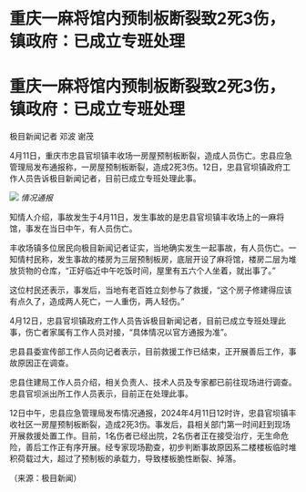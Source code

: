 # 重庆一麻将馆内预制板断裂致2死3伤，镇政府：已成立专班处理

# 重庆一麻将馆内预制板断裂致2死3伤，镇政府：已成立专班处理

极目新闻记者 邓波 谢茂

4月11日，重庆市忠县官坝镇丰收场一房屋预制板断裂，造成人员伤亡。忠县应急管理局发布通报称，一房屋预制板断裂，造成2死3伤。12日，忠县官坝镇政府工作人员告诉极目新闻记者，目前已成立专班处理此事。

![](https://inews.gtimg.com/om_bt/O1h9BmrDx0Zun4U6q7d2psQtpmFsU6GmrTy0b58tzaNAMAA/1000)
_情况通报_

知情人介绍，事故发生于4月11日，发生事故的是忠县官坝镇丰收场上的一麻将馆，事发在当日中午，有人员伤亡。

丰收场镇多位居民向极目新闻记者证实，当地确实发生一起事故，有人员伤亡。一知情村民称，发生事故的楼房为三层预制板房，底层开设了麻将馆，楼房二层为堆放货物的仓库，“正好临近中午吃饭时间，屋里有五六个人坐着，就出事了。”

这位村民还表示，事发后，当地有老百姓立刻参与了救援，“这个房子修建得应该有点久了，造成两人死亡，一人重伤，两人轻伤。”

4月12日，忠县官坝镇政府工作人员告诉极目新闻记者，目前已成立专班处理此事，伤亡者家属有工作人员对接，“具体情况以官方通报为准”。

忠县县委宣传部工作人员向记者表示，目前救援工作已结束，正开展善后工作，事故原因正在调查。

忠县住建局工作人员介绍，相关负责人、技术人员及专家都已前往现场进行调查。忠县官坝派出所工作人员表示，目前正在处理此事。

12日中午，忠县应急管理局发布情况通报，2024年4月11日12时许，忠县官坝镇丰收社区一房屋预制板断裂，造成2死3伤。事发后，县相关部门第一时间赶到现场开展救援处置工作。目前，1名伤者已经出院，2名伤者正在接受治疗，无生命危险，善后工作正有序开展。经专家现场勘查，初步判断事故原因系二楼楼板临时堆积荷载过大，超过了预制板的承载力，导致楼板脆性断裂、掉落。

（来源：极目新闻）

